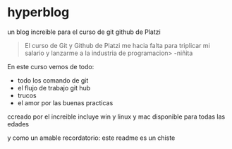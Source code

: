 # hyperblog
un blog increible para el curso de git github de Platzi
>El curso de Git y Github de Platzi me hacia falta para  triplicar mi salario y lanzarme a la industria de programacion> -niñita

En este curso vemos de todo:
- todo los comando de git
- el flujo de trabajo git hub
- trucos
- el amor por las buenas practicas

ccreado por el increible
incluye win y linux y mac
disponible para todas las edades

y como un amable recordatorio: este readme es un chiste
